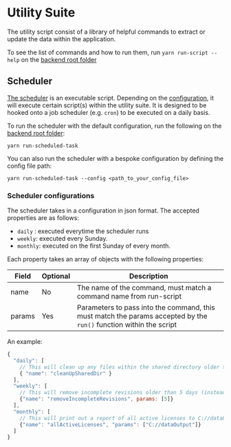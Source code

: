# Utility Suite
The utility script consist of a library of helpful commands to extract or update the data within the application.

To see the list of commands and how to run them, run `yarn run-script --help` on the [backend root folder](../../../)

## Scheduler
[The scheduler](./scheduler.js) is an executable script. Depending on the [configuration](scheduler.config.js), it will execute certain script(s) within the utility suite. It is designed to be hooked onto a job scheduler (e.g. `cron`) to be executed on a daily basis.

To run the scheduler with the default configuration, run the following on the [backend root folder](../../../):
````
yarn run-scheduled-task
````

You can also run the scheduler with a bespoke configuration by defining the config file path:
````
yarn run-scheduled-task --config <path_to_your_config_file>
````

### Scheduler configurations
The scheduler takes in a configuration in json format. The accepted properties are as follows:
- `daily` : executed everytime the scheduler runs
- `weekly`: executed every Sunday.
- `monthly`: executed on the first Sunday of every month.

Each property takes an array of objects with the following properties:

| Field      | Optional | Description |
| ----------- | ----------- | ----------- |
| name      | No       | The name of the command, must match a command name from run-script |
| params   | Yes        | Parameters to pass into the command, this must match the params accepted by the `run()` function within the script |

An example:
````js
{
  "daily": [
    // This will clean up any files within the shared directory older than 14 days (using default params)
    { "name": "cleanUpSharedDir" }
  ],
  "weekly": [
    // This will remove incomplete revisions older than 5 days (instead of the 14 days default)
    {"name": "removeIncompleteRevisions", params: [5]}
  ],
  "monthly": [
    // This will print out a report of all active licenses to C://dataOutput
    {"name": "allActiveLicenses", "params": ["C://dataOutput"]}
  ]
}
````

